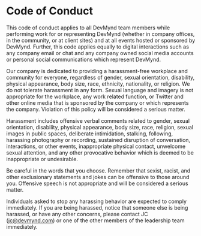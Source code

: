 # Code of Conduct

This code of conduct applies to all DevMynd team members while performing work for or representing DevMynd (whether in company offices, in the community, or at client sites) and at all events hosted or sponsored by DevMynd.  Further, this code applies equally to digital interactions such as any company email or chat and any company owned social media accounts or personal social communications which represent DevMynd.

Our company is dedicated to providing a harassment-free workplace and community for everyone, regardless of gender, sexual orientation, disability, physical appearance, body size, race, ethnicity, nationality, or religion. We do not tolerate harassment in any form. Sexual language and imagery is not appropriate for the workplace, any work related function, or Twitter and other online media that is sponsored by the company or which represents the company.  Violation of this policy will be considered a serious matter.

Harassment includes offensive verbal comments related to gender, sexual orientation, disability, physical appearance, body size, race, religion, sexual images in public spaces, deliberate intimidation, stalking, following, harassing photography or recording, sustained disruption of conversation, interactions, or other events, inappropriate physical contact, unwelcome sexual attention, and any other provocative behavior which is deemed to be inappropriate or undesirable.

Be careful in the words that you choose. Remember that sexist, racist, and other exclusionary statements and jokes can be offensive to those around you. Offensive speech is not appropriate and will be considered a serious matter.

Individuals asked to stop any harassing behavior are expected to comply immediately. If you are being harassed, notice that someone else is being harassed, or have any other concerns, please contact JC (jc@devmynd.com) or one of the other members of the leadership team immediately.
